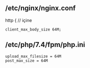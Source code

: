 ## /etc/nginx/nginx.conf
http { // içine
```
client_max_body_size 64M;
```

## /etc/php/7.4/fpm/php.ini
```
upload_max_filesize = 64M
post_max_size = 64M
```
